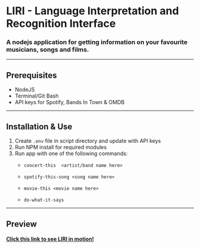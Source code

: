 # LIRI - Language Interpretation and Recognition Interface

### A nodejs application for getting information on your favourite musicians, songs and films.
-------------
## Prerequisites

* NodeJS
* Terminal/Git Bash
* API keys for Spotify, Bands In Town & OMDB
--------------
## Installation & Use

1. Create `.env` file in script directory and update with API keys
2. Run NPM install for required modules
3. Run app with one of the following commands:
   * `concert-this  <artist/band name here>`

   * `spotify-this-song <song name here>`

   * `movie-this <movie name here>`

   * `do-what-it-says`
--------------
## Preview

#### [Click this link to see LIRI in motion!](https://drive.google.com/open?id=1JLNlq-74SWrbaVK1TllmK2HdcvRnCQIn "LIRI")
